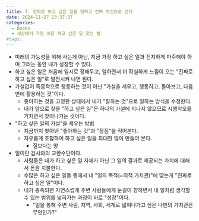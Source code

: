 ```yaml
---
title: 7. 진짜로 하고 싶은 일을 정하고 진짜 자신으로 산다
date: 2024-11-27 23:37:37
categories:
  - Books
  - 세상에서 가장 쉬운 하고 싶은 일 찾는 법
#tags:
---
```

- 미래의 가능성을 위해 사는게 아닌, 지금 가장 하고 싶은 일과 진지하게 마주해야 하며 그러는 동안 내가 성장할 수 있다.
- 하고 싶은 일은  처음에 임시로 정해두고, 일하면서 더 확실하게 느낌이 오는 "진짜로 하고 싶은 일"로 발전시켜 나면 된다.
- 가설없이 즉흥적으로 행동하는 것이 아닌 "가설을 세우고, 행동하고, 돌아보고, 다음번에 활용하는 것"이다.
  - 좋아하는 것을  고정한  상태에서 내가 "잘하는 것"으로 일하는 방식을 수정한다.
  - 내가 앞으로 찾을 "하고 싶은 일"은 하나의 가설에 지나지 않으므로 시행착오를 거치면서 찾아나가는 것이다.
- "하고 싶은 일의 가설"을 세우는 방법
  - 지금까지 찾아낸 "좋아하는 것"과 "장점"을 적어본다.
  - 자유롭게 조합하여 하고 싶은 일을  최대한 많이 만들어 본다.
    - 질보다는 양
- 일이란 감사와의 교환수단이다.
  - 사람들은 내가 하고 싶은 일 자체가 아닌 그 일의 결과로 제공되는 가치에 대해서 돈을 지불한다.
  - 수많은 하고 싶은 일들 중에서 내 "일의 목적(=외적 가치관)"에 맞는게 "진짜로 하고 싶은 일"이다.
  - 내가 충족되면 자연스럽게 주변 사람들에게 눈길이 향하면서 내 일처럼 생각할 수 있는 범위를 넓혀가는 과정이 바로 "성장"이다.
    - "일을 통해 주변 사람, 지역, 사회, 세계로 넓혀나가고 싶은 나만의 가치관은 무엇인가?"